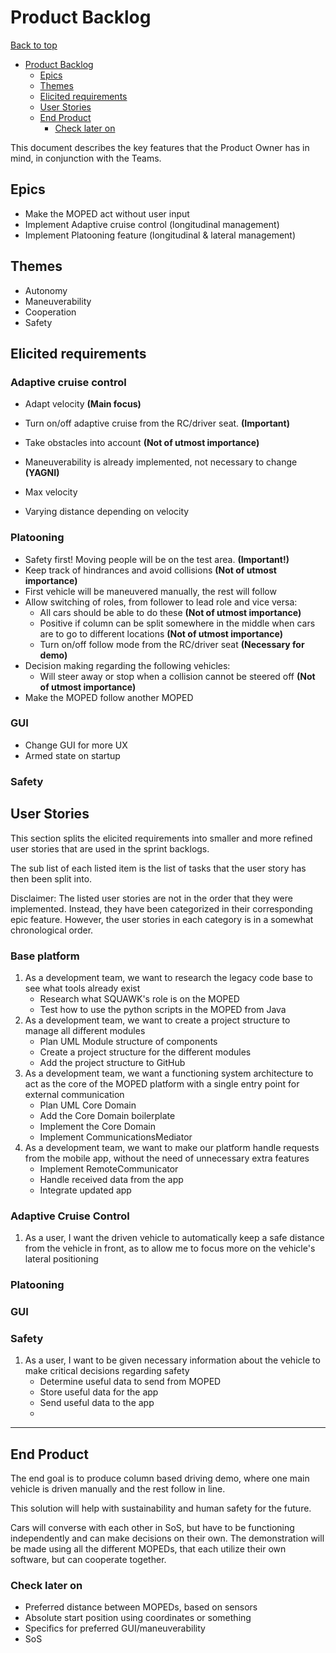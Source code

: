 # Product Backlog

[Back to top](../README.md)

- [Product Backlog](#product-backlog)
    - [Epics](#epics)
    - [Themes](#themes)
    - [Elicited requirements](#elicited-requirements)
    - [User Stories](#user-stories)
    - [End Product](#end-product)
        - [Check later on](#check-later-on)

This document describes the key features that the Product Owner has in mind, in conjunction with the Teams.

## Epics

- Make the MOPED act without user input
- Implement Adaptive cruise control (longitudinal management)
- Implement Platooning feature (longitudinal & lateral management)

## Themes

- Autonomy
- Maneuverability
- Cooperation
- Safety

## Elicited requirements

### Adaptive cruise control

- Adapt velocity **(Main focus)**
- Turn on/off adaptive cruise from the RC/driver seat. **(Important)**
- Take obstacles into account **(Not of utmost importance)**
- Maneuverability is already implemented, not necessary to change **(YAGNI)**

- Max velocity
- Varying distance depending on velocity

### Platooning

- Safety first! Moving people will be on the test area. **(Important!)**
- Keep track of hindrances and avoid collisions **(Not of utmost importance)**
- First vehicle will be maneuvered manually, the rest will follow
- Allow switching of roles, from follower to lead role and vice versa:
    - All cars should be able to do these **(Not of utmost importance)**
    - Positive if column can be split somewhere in the middle when cars are to go to different locations **(Not of utmost importance)**
    - Turn on/off follow mode from the RC/driver seat **(Necessary for demo)**
- Decision making regarding the following vehicles:
    - Will steer away or stop when a collision cannot be steered off **(Not of utmost importance)**
- Make the MOPED follow another MOPED

### GUI

- Change GUI for more UX
- Armed state on startup

### Safety

## User Stories

This section splits the elicited requirements into smaller and more refined user stories that are used in the sprint backlogs.

The sub list of each listed item is the list of tasks that the user story has then been split into.

Disclaimer: The listed user stories are not in the order that they were implemented. Instead, they have been categorized in their corresponding epic feature. However, the user stories in each category is in a somewhat chronological order.

### Base platform

1. As a development team, we want to research the legacy code base to see what tools already exist
    - Research what SQUAWK's role is on the MOPED
    - Test how to use the python scripts in the MOPED from Java
1. As a development team, we want to create a project structure to manage all different modules
    - Plan UML Module structure of components
    - Create a project structure for the different modules
    - Add the project structure to GitHub
1. As a development team, we want a functioning system architecture to act as the core of the MOPED platform with a single entry point for external communication
    - Plan UML Core Domain
    - Add the Core Domain boilerplate
    - Implement the Core Domain
    - Implement CommunicationsMediator
1. As a development team, we want to make our platform handle requests from the mobile app, without the need of unnecessary extra features
    - Implement RemoteCommunicator
    - Handle received data from the app
    - Integrate updated app

### Adaptive Cruise Control

1. As a user, I want the driven vehicle to automatically keep a safe distance from the vehicle in front, as to allow me to focus more on the vehicle's lateral positioning


### Platooning

### GUI

### Safety

1. As a user, I want to be given necessary information about the vehicle to make critical decisions regarding safety
    - Determine useful data to send from MOPED
    - Store useful data for the app
    - Send useful data to the app
    - 

---

## End Product

The end goal is to produce column based driving demo, where one main vehicle is driven manually and the rest follow in line.

This solution will help with sustainability and human safety for the future.

Cars will converse with each other in SoS, but have to be functioning independently and can make decisions on their own. The demonstration will be made using all the different MOPEDs, that each utilize their own software, but can cooperate together.

### Check later on

- Preferred distance between MOPEDs, based on sensors
- Absolute start position using coordinates or something
- Specifics for preferred GUI/maneuverability
- SoS